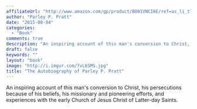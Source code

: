 ```yaml
---
affiliateUrl: "http://www.amazon.com/gp/product/B001VNCI6E/ref=as_li_tl?ie=UTF8&camp=1789&creative=390957&creativeASIN=B001VNCI6E&linkCode=as2&tag=jaktre-20&linkId=AYPJRB7D5JIMAGX6"
author: "Parley P. Pratt"
date: "2015-08-04"
categories:
  - "Book"
comments: true
description: "An inspiring account of this man's conversion to Christ, his persecutions because of his beliefs, his missionary and pioneering efforts, and experienc"
draft: false
keywords: ""
layout: "book"
image: "http://i.imgur.com/7vL6SMS.jpg"
title: "The Autobiography of Parley P. Pratt"
---
```


An inspiring account of this man's conversion to Christ, his persecutions because of his beliefs, his missionary and pioneering efforts, and experiences with the early Church of Jesus Christ of Latter-day Saints.
